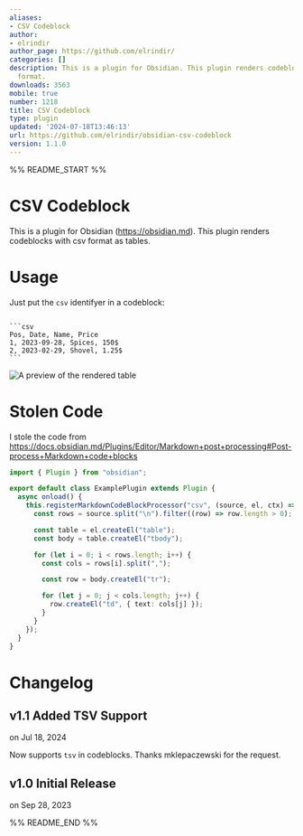```yaml
---
aliases:
- CSV Codeblock
author:
- elrindir
author_page: https://github.com/elrindir/
categories: []
description: This is a plugin for Obsidian. This plugin renders codeblocks with csv
  format.
downloads: 3563
mobile: true
number: 1218
title: CSV Codeblock
type: plugin
updated: '2024-07-18T13:46:13'
url: https://github.com/elrindir/obsidian-csv-codeblock
version: 1.1.0
---
```


%% README_START %%

# CSV Codeblock

This is a plugin for Obsidian (https://obsidian.md). This plugin renders codeblocks with csv format as tables.

# Usage

Just put the `csv` identifyer in a codeblock:

`````

```csv
Pos, Date, Name, Price
1, 2023-09-28, Spices, 150$
2, 2023-02-29, Shovel, 1.25$
```

`````

![A preview of the rendered table](https://github.com/elrindir/obsidian-csv-codeblock/blob/master/rendered_table.png)


# Stolen Code

I stole the code from https://docs.obsidian.md/Plugins/Editor/Markdown+post+processing#Post-process+Markdown+code+blocks

```ts
import { Plugin } from "obsidian";

export default class ExamplePlugin extends Plugin {
  async onload() {
    this.registerMarkdownCodeBlockProcessor("csv", (source, el, ctx) => {
      const rows = source.split("\n").filter((row) => row.length > 0);

      const table = el.createEl("table");
      const body = table.createEl("tbody");

      for (let i = 0; i < rows.length; i++) {
        const cols = rows[i].split(",");

        const row = body.createEl("tr");

        for (let j = 0; j < cols.length; j++) {
          row.createEl("td", { text: cols[j] });
        }
      }
    });
  }
}
```

# Changelog

## v1.1 Added TSV Support
on Jul 18, 2024

Now supports `tsv` in codeblocks. Thanks mklepaczewski for the request.


## v1.0 Initial Release
on Sep 28, 2023



%% README_END %%